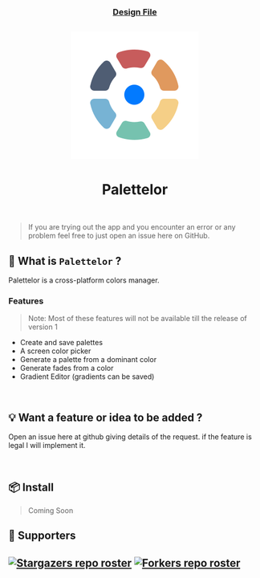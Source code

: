<h3 />
<h3 align="center">
  <a href="https://www.figma.com/file/Num6OoeQTXLPL2VDqk7xke/Palettelor">Design File</a>
</h3>
<h2 />

<!-- PROJECT LOGO -->
<h3 align="center">
  <img src="./icons/icon.svg">
</h3>
<!-- APP NAME -->
<h1 align="center">Palettelor</h1>

<br />

> If you are trying out the app and you encounter an error or any problem feel free to just open an issue here on GitHub.

## :hear_no_evil: What is `Palettelor` ?

Palettelor is a cross-platform colors manager.

### Features

> Note: Most of these features will not be available till the release of version 1

- Create and save palettes
- A screen color picker
- Generate a palette from a dominant color
- Generate fades from a color
- Gradient Editor (gradients can be saved)

<br />

## :bulb: Want a feature or idea to be added ?

Open an issue here at github giving details of the request. if the feature is legal I will implement it.

<br />

## :package: Install

> Coming Soon
> <br />

## :clap: Supporters

[![Stargazers repo roster](https://reporoster.com/stars/abdallah-moh1/palettelor)](https://github.com/abdallah-moh/palettelor/stargazers)
[![Forkers repo roster](https://reporoster.com/forks/abdallah-moh1/palettelor)](https://github.com/abdallah-moh1/palettelor/network/members)
-



